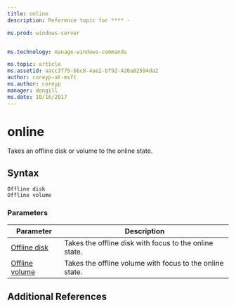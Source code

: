 ```yaml
---
title: online
description: Reference topic for **** - 

ms.prod: windows-server


ms.technology: manage-windows-commands

ms.topic: article
ms.assetid: aacc3f75-bbc8-4ae2-bf92-420a82594da2
author: coreyp-at-msft
ms.author: coreyp
manager: dongill
ms.date: 10/16/2017
---
```


# online



Takes an offline disk or volume to the online state.

## Syntax

```
Offline disk
Offline volume
```

### Parameters

|Parameter|Description|
|---------|-----------|
|[Offline disk](offline-disk.md)|Takes the offline disk with focus to the online state.|
|[Offline volume](offline-volume.md)|Takes the offline volume with focus to the online state.|

## Additional References

